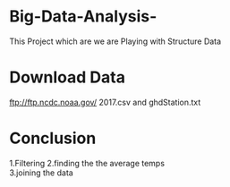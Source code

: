 # Big-Data-Analysis- 
This Project which are we are Playing with Structure Data 
# Download Data 
ftp://ftp.ncdc.noaa.gov/
2017.csv and ghdStation.txt
# Conclusion 
1.Filtering
2.finding the the average temps  
3.joining the data  
